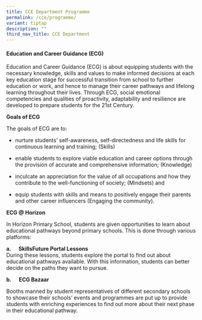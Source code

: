 ```yaml
---
title: CCE Department Programme
permalink: /cce/programme/
variant: tiptap
description: ""
third_nav_title: CCE Department
---
```

<h4><strong>Education and Career Guidance (ECG)</strong></h4>
<p>Education and Career Guidance (ECG) is about equipping students with the
necessary knowledge, skills and values to make informed decisions at each
key education stage for successful transition from school to further education
or work, and hence to manage their career pathways and lifelong learning
throughout their lives. Through ECG, social emotional competencies and
qualities of proactivity, adaptability and resilience are developed to
prepare students for the 21st Century.</p>
<p><strong>Goals of ECG</strong>
</p>
<p>The goals of ECG are to:</p>
<ul data-tight="true" class="tight">
<li>
<p>nurture students’ self-awareness, self-directedness and life skills for
continuous learning and training; (Skills)</p>
</li>
<li>
<p>enable students to explore viable education and career options through
the provision of accurate and comprehensive information; (Knowledge)</p>
</li>
<li>
<p>inculcate an appreciation for the value of all occupations and how they
contribute to the well-functioning of society; (Mindsets) and</p>
</li>
<li>
<p>equip students with skills and means to positively engage their parents
and other career influencers (Engaging the community).</p>
</li>
</ul>
<p><strong>ECG @ Horizon</strong>
</p>
<p>In Horizon Primary School, students are given opportunities to learn about
educational pathways beyond primary schools. This is done through various
platforms:</p>
<p><strong>a.&nbsp;&nbsp;&nbsp;&nbsp;&nbsp; SkillsFuture Portal Lessons</strong>
<br>During these lessons, students explore the portal to find out about educational
pathways available. With this information, students can better decide on
the paths they want to pursue.</p>
<p><strong>b.&nbsp;&nbsp;&nbsp;&nbsp;&nbsp; ECG Bazaar</strong>
</p>
<p>Booths manned by student representatives of different secondary schools
to showcase their schools’ events and programmes are put up to provide
students with enriching experiences to find out more about their next phase
in their educational pathway.</p>
<p>&nbsp;</p>
<p></p>